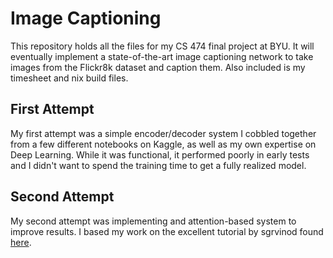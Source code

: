 # Image Captioning

This repository holds all the files for my CS 474 final project at BYU.
It will eventually implement a state-of-the-art image captioning network to take images from the Flickr8k dataset and caption them.
Also included is my timesheet and nix build files.

## First Attempt

My first attempt was a simple encoder/decoder system I cobbled together from a few different notebooks on Kaggle, as well as my own expertise on Deep Learning.
While it was functional, it performed poorly in early tests and I didn't want to spend the training time to get a fully realized model.

## Second Attempt

My second attempt was implementing and attention-based system to improve results.
I based my work on the excellent tutorial by sgrvinod found [here](https://github.com/sgrvinod/a-PyTorch-Tutorial-to-Image-Captioning).
